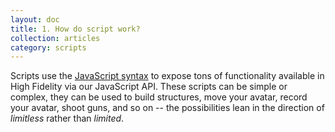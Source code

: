 ```yaml
---
layout: doc
title: 1. How do script work?
collection: articles
category: scripts
---
```



Scripts use the [JavaScript syntax](http://en.wikipedia.org/wiki/JavaScript#Syntax) to expose tons of functionality available in High Fidelity via our JavaScript API. These scripts can be simple or complex, they can be used to build structures, move your avatar, record your avatar, shoot guns, and so on -- the possibilities lean in the direction of *limitless* rather than *limited*.
